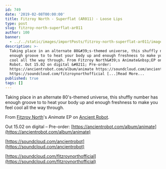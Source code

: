 ```yaml
---
id: 749
date: '2019-02-08T00:00:00'
title: Fitzroy North - Superflat (AR011) - Loose Lips
type: post
slug: fitzroy-north-superflat-ar011
author: 100
banner:
  - ../../static/images/importPosts/fitzroy-north-superflat-ar011/image749.jpeg
description: >-
  Taking place in an alternate 80&#39;s-themed universe, this shuffly number has
  enough groove to to heat your body up and enough freshness to make you feel
  cool all the way through. From Fitzroy North&#39;s Animate&nbsp;EP on Ancient
  Robot. Out 15.02 on digital &#8211; Pre-order:
  https://ancientrobot.com/album/animate https://soundcloud.com/ancientrobot
  https://soundcloud.com/fitzroynorthofficial [...]Read More...
published: true
tags: []
---
```

Taking place in an alternate 80's-themed universe, this shuffly number has enough groove to to heat your body up and enough freshness to make you feel cool all the way through.

From [Fitzroy North](https://www.residentadvisor.net/dj/fitzroynorth)'s _Animate_ EP on [Ancient Robot](https://ancientrobot.com/).

Out 15.02 on digital – Pre-order: [https://ancientrobot.com/album/animate](https://ancientrobot.com/album/animate)

[https://soundcloud.com/ancientrobot](https://soundcloud.com/ancientrobot)

[https://soundcloud.com/fitzroynorthofficial](https://soundcloud.com/fitzroynorthofficial)